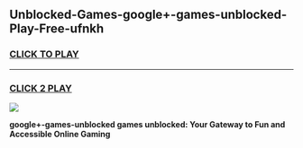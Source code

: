 
## Unblocked-Games-google+-games-unblocked-Play-Free-ufnkh
<h3>
<a href="https://premium76.site?title=google+-games-unblocked&ref=18A1">CLICK TO PLAY</a></h3>
<hr>

<h3>
<a href="https://premium76.site?title=google+-games-unblocked&ref=18A1">CLICK 2 PLAY</a>
  
</h3>

<a href="https://premium76.site?title=google+-games-unblocked&ref=18A1"><img src="https://clearcache.store/games.png"></a>


**google+-games-unblocked games unblocked: Your Gateway to Fun and Accessible Online Gaming**
